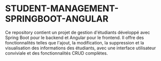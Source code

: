 # STUDENT-MANAGEMENT-SPRINGBOOT-ANGULAR
Ce repository contient un projet de gestion d'étudiants développé avec Spring Boot pour le backend et Angular pour le frontend. Il offre des fonctionnalités telles que l'ajout, la modification, la suppression et la visualisation des informations des étudiants, avec une interface utilisateur conviviale et des fonctionnalités CRUD complètes.
